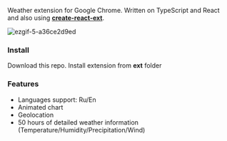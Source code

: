 Weather extension for Google Chrome. Written on TypeScript and React and also using **[create-react-ext](https://github.com/prg938/create-react-ext)**.

![ezgif-5-a36ce2d9ed](https://user-images.githubusercontent.com/7237762/228621194-b7dfbdbe-07f0-47a9-bc83-441ed53f0c66.gif)


### Install
Download this repo. Install extension from **ext** folder

### Features
* Languages support: Ru/En
* Animated chart
* Geolocation
* 50 hours of detailed weather information (Temperature/Humidity/Precipitation/Wind)
